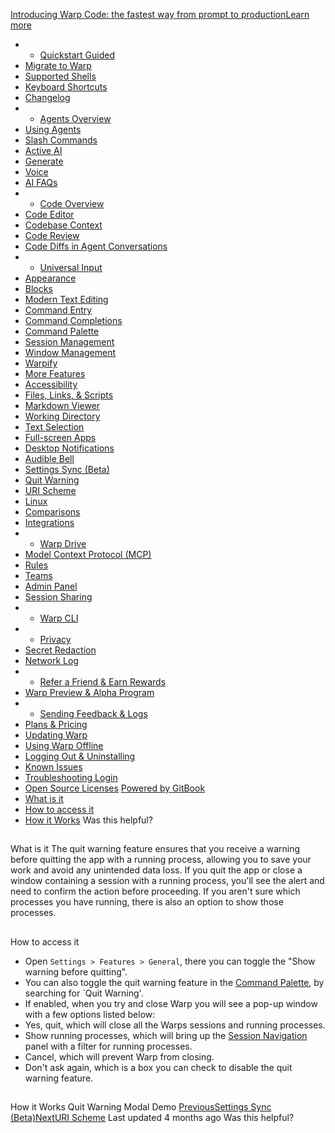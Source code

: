 [Introducing Warp Code: the fastest way from prompt to productionLearn more ](https://www.warp.dev/blog/introducing-warp-code-prompt-to-prod)
 * * [Quickstart Guided](/)
 * [Migrate to Warp](/getting-started/migrate-to-warp)
 * [Supported Shells](/getting-started/supported-shells)
 * [Keyboard Shortcuts](/getting-started/keyboard-shortcuts)
 * [Changelog](/getting-started/changelog)
 * * [Agents Overview](/agents/agents-overview)
 * [Using Agents](/agents/using-agents)
 * [Slash Commands](/agents/slash-commands)
 * [Active AI](/agents/active-ai)
 * [Generate](/agents/generate)
 * [Voice](/agents/voice)
 * [AI FAQs](/agents/ai-faqs)
 * * [Code Overview](/code/code-overview)
 * [Code Editor](/code/code-editor)
 * [Codebase Context](/code/codebase-context)
 * [Code Review](/code/code-review)
 * [Code Diffs in Agent Conversations](/code/reviewing-code)
 * * [Universal Input](/terminal/universal-input)
 * [Appearance](/terminal/appearance)
 * [Blocks](/terminal/blocks)
 * [Modern Text Editing](/terminal/editor)
 * [Command Entry](/terminal/entry)
 * [Command Completions](/terminal/command-completions)
 * [Command Palette](/terminal/command-palette)
 * [Session Management](/terminal/sessions)
 * [Window Management](/terminal/windows)
 * [Warpify](/terminal/warpify)
 * [More Features](/terminal/more-features)
 * [Accessibility](/terminal/more-features/accessibility)
 * [Files, Links, & Scripts](/terminal/more-features/files-and-links)
 * [Markdown Viewer](/terminal/more-features/markdown-viewer)
 * [Working Directory](/terminal/more-features/working-directory)
 * [Text Selection](/terminal/more-features/text-selection)
 * [Full-screen Apps](/terminal/more-features/full-screen-apps)
 * [Desktop Notifications](/terminal/more-features/notifications)
 * [Audible Bell](/terminal/more-features/audible-bell)
 * [Settings Sync (Beta)](/terminal/more-features/settings-sync)
 * [Quit Warning](/terminal/more-features/quit-warning)
 * [URI Scheme](/terminal/more-features/uri-scheme)
 * [Linux](/terminal/more-features/linux)
 * [Comparisons](/terminal/comparisons)
 * [Integrations](/terminal/integrations-and-plugins)
 * * [Warp Drive](/knowledge-and-collaboration/warp-drive)
 * [Model Context Protocol (MCP)](/knowledge-and-collaboration/mcp)
 * [Rules](/knowledge-and-collaboration/rules)
 * [Teams](/knowledge-and-collaboration/teams)
 * [Admin Panel](/knowledge-and-collaboration/admin-panel)
 * [Session Sharing](/knowledge-and-collaboration/session-sharing)
 * * [Warp CLI](/developers/cli)
 * * [Privacy](/privacy/privacy)
 * [Secret Redaction](/privacy/secret-redaction)
 * [Network Log](/privacy/network-log)
 * * [Refer a Friend & Earn Rewards](/community/refer-a-friend)
 * [Warp Preview & Alpha Program](/community/warp-preview-and-alpha-program)
 * * [Sending Feedback & Logs](/support-and-billing/sending-us-feedback)
 * [Plans & Pricing](/support-and-billing/plans-and-pricing)
 * [Updating Warp](/support-and-billing/updating-warp)
 * [Using Warp Offline](/support-and-billing/using-warp-offline)
 * [Logging Out & Uninstalling](/support-and-billing/uninstalling-warp)
 * [Known Issues](/support-and-billing/known-issues)
 * [Troubleshooting Login](/support-and-billing/troubleshooting-login-issues)
 * [Open Source Licenses](/support-and-billing/licenses)
[Powered by GitBook](https://www.gitbook.com/?utm_source=content&utm_medium=trademark&utm_campaign=-MbqIgTw17KQvq_DQuRr)
 * [What is it](#what-is-it)
 * [How to access it](#how-to-access-it)
 * [How it Works](#how-it-works)
Was this helpful?
## 
[](#what-is-it)
What is it
The quit warning feature ensures that you receive a warning before quitting the app with a running process, allowing you to save your work and avoid any unintended data loss. If you quit the app or close a window containing a session with a running process, you'll see the alert and need to confirm the action before proceeding. If you aren't sure which processes you have running, there is also an option to show those processes.
## 
[](#how-to-access-it)
How to access it
 * Open `Settings > Features > General`, there you can toggle the "Show warning before quitting".
 * You can also toggle the quit warning feature in the [Command Palette](/terminal/command-palette), by searching for `Quit Warning'.
 * If enabled, when you try and close Warp you will see a pop-up window with a few options listed below:
 * Yes, quit, which will close all the Warps sessions and running processes.
 * Show running processes, which will bring up the [Session Navigation](/terminal/sessions/session-navigation) panel with a filter for running processes.
 * Cancel, which will prevent Warp from closing.
 * Don't ask again, which is a box you can check to disable the quit warning feature.
## 
[](#how-it-works)
How it Works
Quit Warning Modal Demo
[PreviousSettings Sync (Beta)](/terminal/more-features/settings-sync)[NextURI Scheme](/terminal/more-features/uri-scheme)
Last updated 4 months ago
Was this helpful?